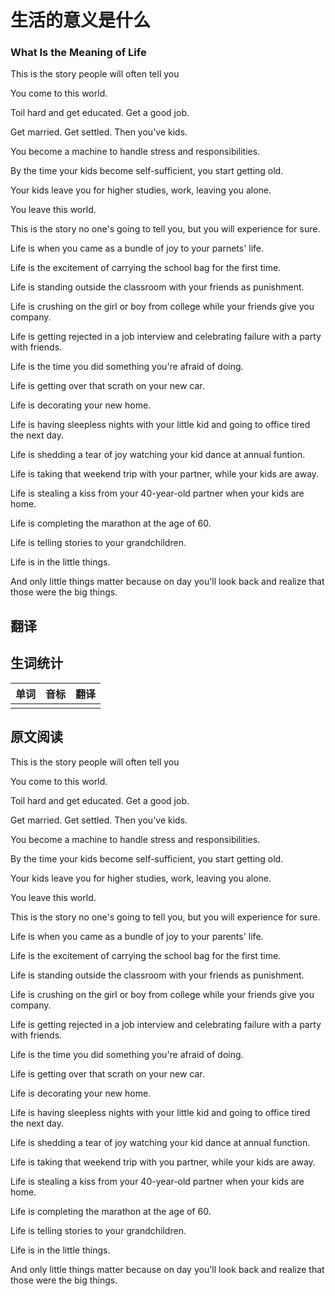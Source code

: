 # 生活的意义是什么
### What Is the Meaning of Life

This is the story people will often tell you

You come to this world.

Toil hard and get educated. Get a good job.

Get married. Get settled. Then you've kids.

You become a machine to handle stress and responsibilities.

By the time your kids become self-sufficient, you start getting old.

Your kids leave you for higher studies, work, leaving you alone.

You leave this world.

This is the story no one's going to tell you, but you will experience for sure.

Life is when you came as a bundle of joy to your parnets' life.

Life is the excitement of carrying the school bag for the first time.

Life is standing outside the classroom with your friends as punishment.

Life is crushing on the girl or boy from college while your friends give you company.

Life is getting rejected in a job interview and celebrating failure with a party with friends.

Life is the time you did something you're afraid of doing.

Life is getting over that scrath on your new car.

Life is decorating your new home.

Life is having sleepless nights with your little kid and going to office tired the next day.

Life is shedding a tear of joy watching your kid dance at annual funtion.

Life is taking that weekend trip with your partner, while your kids are away.

Life is stealing a kiss from your 40-year-old partner when your kids are home.

Life is completing the marathon at the age of 60.

Life is telling stories to your grandchildren.

Life is in the little things.

And only little things matter because on day you'll look back and realize that those were the big things.

## 翻译

## 生词统计
| 单词 | 音标 | 翻译 |
|-|-|-|
|  |  |  |

## 原文阅读
This is the story people will often tell you

You come to this world.

Toil hard and get educated. Get a good job.

Get married. Get settled. Then you've kids.

You become a machine to handle stress and responsibilities.

By the time your kids become self-sufficient, you start getting old.

Your kids leave you for higher studies, work, leaving you alone.

You leave this world.

This is the story no one's going to tell you, but you will experience for sure.

Life is when you came as a bundle of joy to your parents' life.

Life is the excitement of carrying the school bag for the first time.

Life is standing outside the classroom with your friends as punishment.

Life is crushing on the girl or boy from college while your friends give you company.

Life is getting rejected in a job interview and celebrating failure with a party with friends.

Life is the time you did something you're afraid of doing.

Life is getting over that scrath on your new car.

Life is decorating your new home.

Life is having sleepless nights with your little kid and going to office tired the next day.

Life is shedding a tear of joy watching your kid dance at annual function.

Life is taking that weekend trip with you partner, while your kids are away.

Life is stealing a kiss from your 40-year-old partner when your kids are home.

Life is completing the marathon at the age of 60.

Life is telling stories to your grandchildren.

Life is in the little things.

And only little things matter because on day you'll look back and realize that those were the big things.

<src-rtyAudio :src="'https://rtyxmd.gitee.io/rtyresources2019/2019-October/What%20Is%20the%20Meaning%20of%20Life.mp3'"></src-rtyAudio>